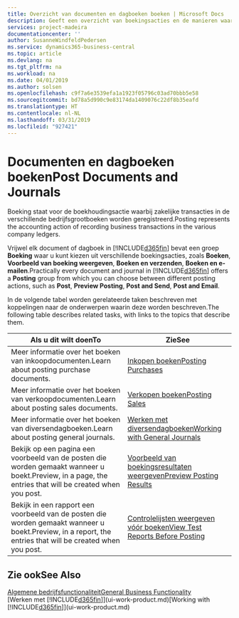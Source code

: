```yaml
---
title: Overzicht van documenten en dagboeken boeken | Microsoft Docs
description: Geeft een overzicht van boekingsacties en de manieren waarop u documenten en dagboeken kunt boeken.
services: project-madeira
documentationcenter: ''
author: SusanneWindfeldPedersen
ms.service: dynamics365-business-central
ms.topic: article
ms.devlang: na
ms.tgt_pltfrm: na
ms.workload: na
ms.date: 04/01/2019
ms.author: solsen
ms.openlocfilehash: c9f7a6e3539efa1a1923f05796c03ad70bbb5e58
ms.sourcegitcommit: bd78a5d990c9e83174da1409076c22df8b35eafd
ms.translationtype: HT
ms.contentlocale: nl-NL
ms.lasthandoff: 03/31/2019
ms.locfileid: "927421"
---
```

# <a name="post-documents-and-journals"></a><span data-ttu-id="df692-103">Documenten en dagboeken boeken</span><span class="sxs-lookup"><span data-stu-id="df692-103">Post Documents and Journals</span></span>
<span data-ttu-id="df692-104">Boeking staat voor de boekhoudingsactie waarbij zakelijke transacties in de verschillende bedrijfsgrootboeken worden geregistreerd.</span><span class="sxs-lookup"><span data-stu-id="df692-104">Posting represents the accounting action of recording business transactions in the various company ledgers.</span></span>

<span data-ttu-id="df692-105">Vrijwel elk document of dagboek in [!INCLUDE[d365fin](includes/d365fin_md.md)] bevat een groep **Boeking** waar u kunt kiezen uit verschillende boekingsacties, zoals **Boeken**, **Voorbeeld van boeking weergeven**, **Boeken en verzenden**, **Boeken en e-mailen**.</span><span class="sxs-lookup"><span data-stu-id="df692-105">Practically every document and journal in [!INCLUDE[d365fin](includes/d365fin_md.md)] offers a **Posting** group from which you can choose between different posting actions, such as **Post**, **Preview Posting**, **Post and Send**, **Post and Email**.</span></span>

<span data-ttu-id="df692-106">In de volgende tabel worden gerelateerde taken beschreven met koppelingen naar de onderwerpen waarin deze worden beschreven.</span><span class="sxs-lookup"><span data-stu-id="df692-106">The following table describes related tasks, with links to the topics that describe them.</span></span>

| <span data-ttu-id="df692-107">Als u dit wilt doen</span><span class="sxs-lookup"><span data-stu-id="df692-107">To</span></span> | <span data-ttu-id="df692-108">Zie</span><span class="sxs-lookup"><span data-stu-id="df692-108">See</span></span> |
| --- | --- |
| <span data-ttu-id="df692-109">Meer informatie over het boeken van inkoopdocumenten.</span><span class="sxs-lookup"><span data-stu-id="df692-109">Learn about posting purchase documents.</span></span> |[<span data-ttu-id="df692-110">Inkopen boeken</span><span class="sxs-lookup"><span data-stu-id="df692-110">Posting Purchases</span></span>](ui-post-purchases.md) |
| <span data-ttu-id="df692-111">Meer informatie over het boeken van verkoopdocumenten.</span><span class="sxs-lookup"><span data-stu-id="df692-111">Learn about posting sales documents.</span></span> |[<span data-ttu-id="df692-112">Verkopen boeken</span><span class="sxs-lookup"><span data-stu-id="df692-112">Posting Sales</span></span>](ui-post-sales.md) |
| <span data-ttu-id="df692-113">Meer informatie over het boeken van diversendagboeken.</span><span class="sxs-lookup"><span data-stu-id="df692-113">Learn about posting general journals.</span></span> |[<span data-ttu-id="df692-114">Werken met diversendagboeken</span><span class="sxs-lookup"><span data-stu-id="df692-114">Working with General Journals</span></span>](ui-work-general-journals.md) |
| <span data-ttu-id="df692-115">Bekijk op een pagina een voorbeeld van de posten die worden gemaakt wanneer u boekt.</span><span class="sxs-lookup"><span data-stu-id="df692-115">Preview, in a page, the entries that will be created when you post.</span></span> |[<span data-ttu-id="df692-116">Voorbeeld van boekingsresultaten weergeven</span><span class="sxs-lookup"><span data-stu-id="df692-116">Preview Posting Results</span></span>](ui-how-preview-post-results.md) |
| <span data-ttu-id="df692-117">Bekijk in een rapport een voorbeeld van de posten die worden gemaakt wanneer u boekt.</span><span class="sxs-lookup"><span data-stu-id="df692-117">Preview, in a report, the entries that will be created when you post.</span></span> |[<span data-ttu-id="df692-118">Controlelijsten weergeven vóór boeken</span><span class="sxs-lookup"><span data-stu-id="df692-118">View Test Reports Before Posting</span></span>](ui-how-view-test-reports-posting.md) |

## <a name="see-also"></a><span data-ttu-id="df692-119">Zie ook</span><span class="sxs-lookup"><span data-stu-id="df692-119">See Also</span></span>
[<span data-ttu-id="df692-120">Algemene bedrijfsfunctionaliteit</span><span class="sxs-lookup"><span data-stu-id="df692-120">General Business Functionality</span></span>](ui-across-business-areas.md)  
<span data-ttu-id="df692-121">[Werken met [!INCLUDE[d365fin](includes/d365fin_md.md)]](ui-work-product.md)</span><span class="sxs-lookup"><span data-stu-id="df692-121">[Working with [!INCLUDE[d365fin](includes/d365fin_md.md)]](ui-work-product.md)</span></span>

